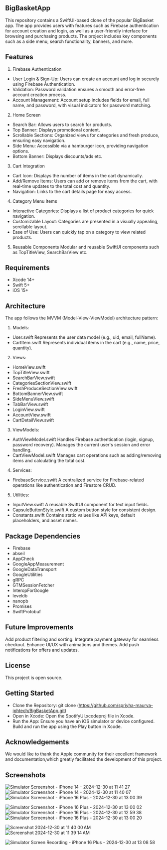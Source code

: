 ## BigBasketApp
This repository contains a SwiftUI-based clone of the popular BigBasket app. The app provides users with features such as Firebase authentication for account creation and login, as well as a user-friendly interface for browsing and purchasing products. The project includes key components such as a side menu, search functionality, banners, and more.

## Features
1. Firebase Authentication
* User Login & Sign-Up: Users can create an account and log in securely using Firebase Authentication.
* Validation: Password validation ensures a smooth and error-free account creation process.
* Account Management: Account setup includes fields for email, full name, and password, with visual indicators for password matching.
2. Home Screen
* Search Bar: Allows users to search for products.
* Top Banner: Displays promotional content.
* Scrollable Sections: Organized views for categories and fresh produce, ensuring easy navigation.
* Side Menu: Accessible via a hamburger icon, providing navigation options.
* Bottom Banner: Displays discounts/ads etc.
3. Cart Integration
* Cart Icon: Displays the number of items in the cart dynamically.
* Add/Remove Items: Users can add or remove items from the cart, with real-time updates to the total cost and quantity.
* Navigation: Links to the cart details page for easy access.
4. Category Menu Items
* Interactive Categories: Displays a list of product categories for quick navigation.
* Customizable Layout: Categories are presented in a visually appealing, scrollable layout.
* Ease of Use: Users can quickly tap on a category to view related products.
5. Reusable Components
Modular and reusable SwiftUI components such as TopTitleView, SearchBarView etc.
## Requirements
* Xcode 14+
* Swift 5+
* iOS 15+
## Architecture
The app follows the MVVM (Model-View-ViewModel) architecture pattern:
1. Models:
* User.swift
Represents the user data model (e.g., uid, email, fullName).
* CartItem.swift
Represents individual items in the cart (e.g., name, price, quantity).
2. Views:
* HomeView.swift
* TopTitleView.swift
* SearchBarView.swift
* CategoriesSectionView.swift
* FreshProduceSectionView.swift
* BottomBannerView.swift
* SideMenuView.swift
* TabBarView.swift
* LoginView.swift
* AccountView.swift
* CartDetailView.swift
3. ViewModels:
* AuthViewModel.swift
Handles Firebase authentication (login, signup, password recovery).
Manages the current user's session and error handling.
* CartViewModel.swift
Manages cart operations such as adding/removing items and calculating the total cost.
4. Services:
* FirebaseService.swift
A centralized service for Firebase-related operations like authentication and Firestore CRUD.
5. Utilities:
* InputView.swift
A reusable SwiftUI component for text input fields.
* CapsuleButtonStyle.swift
A custom button style for consistent design.
* Constants.swift
Contains static values like API keys, default placeholders, and asset names.
## Package Dependencies
* Firebase 
* abseil
* AppCheck
* GoogleAppMeasurement
* GoogleDataTransport
* GoogleUtilities
* gRPC
* GTMSessionFetcher
* InteropForGoogle
* leveldb
* nanopb
* Promises
* SwiftProtobuf
## Future Improvements
Add product filtering and sorting.
Integrate payment gateway for seamless checkout.
Enhance UI/UX with animations and themes.
Add push notifications for offers and updates.
## License
This project is open source.
## Getting Started
* Clone the Repository: git clone (https://github.com/spriyha-maurya-iphtech/BigBasketApp.git)
* Open in Xcode: Open the SpotifyUI.xcodeproj file in Xcode.
* Run the App: Ensure you have an iOS simulator or device configured. Build and run the app using the Play button in Xcode.
## Acknowledgements
We would like to thank the Apple community for their excellent framework and documentation,which greatly facilitated the development of this project.
## Screenshots
![Simulator Screenshot - iPhone 14 - 2024-12-30 at 11 41 27](https://github.com/user-attachments/assets/34f31c74-4bf7-428c-9a65-73cdf7685b95)
![Simulator Screenshot - iPhone 14 - 2024-12-30 at 11 40 07](https://github.com/user-attachments/assets/d9670e45-8e62-45c2-bec2-89b5c760de16)
![Simulator Screenshot - iPhone 16 Plus - 2024-12-30 at 13 00 39](https://github.com/user-attachments/assets/44ab273c-5672-418a-a187-34e728a914b2)

![Simulator Screenshot - iPhone 16 Plus - 2024-12-30 at 13 00 02](https://github.com/user-attachments/assets/bb09aaa2-a591-48e1-ab1c-2b6bf13c5d24)
![Simulator Screenshot - iPhone 16 Plus - 2024-12-30 at 12 59 38](https://github.com/user-attachments/assets/e24bc897-7fdf-48f8-92e0-ca5bc7e959eb)
![Simulator Screenshot - iPhone 16 Plus - 2024-12-30 at 13 00 20](https://github.com/user-attachments/assets/69773db8-0d5b-4291-948a-8aa6f5cf64fa)

![Screenshot 2024-12-30 at 11 40 00 AM](https://github.com/user-attachments/assets/8aaedc21-3169-4bf4-b9f5-c105846a24a1)
![Screenshot 2024-12-30 at 11 39 14 AM](https://github.com/user-attachments/assets/76af66e7-9f3a-4e57-b326-b8a6357dd317)

![Simulator Screen Recording - iPhone 16 Plus - 2024-12-30 at 13 08 58](https://github.com/user-attachments/assets/0997162e-0b92-4a6f-b3ff-983ce999a1d1)
